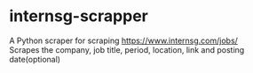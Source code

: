 # internsg-scrapper
A Python scraper for scraping https://www.internsg.com/jobs/  
Scrapes the company, job title, period, location, link and posting date(optional)
